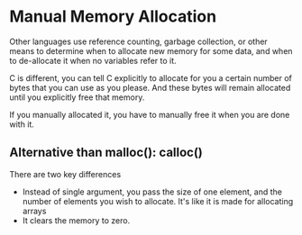# Manual Memory Allocation

Other languages use reference counting, garbage collection, or other means to determine when to allocate new memory for some data, and when to de-allocate it when no variables refer to it.

C is different, you can tell C explicitly to allocate for you a certain number of bytes that you can use as you please. And these bytes will remain allocated until you explicitly free that memory.

If you manually allocated it, you have to manually free it when you are done with it.

## Alternative than malloc(): calloc()

There are two key differences

* Instead of single argument, you pass the size of one element, and the number of elements you wish to allocate. It's like it is made for allocating arrays
* It clears the memory to zero.
